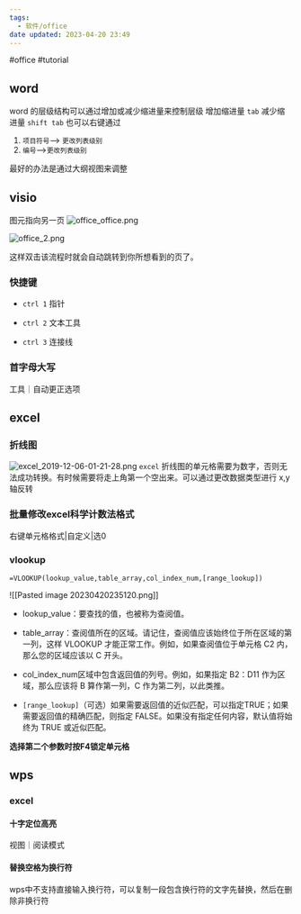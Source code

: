 ```yaml
---
tags:
  - 软件/office
date updated: 2023-04-20 23:49
---
```


#office	#tutorial

## word

word 的层级结构可以通过增加或减少缩进量来控制层级
增加缩进量 `tab`
减少缩进量 `shift tab`
也可以右键通过

1. `项目符号`--> `更改列表级别`
2. `编号`-->`更改列表级别`

最好的办法是通过大纲视图来调整

## visio

图元指向另一页
![office_office.png](office_office.png)

![office_2.png](office_2.png)

这样双击该流程时就会自动跳转到你所想看到的页了。

### 快捷键

- `ctrl 1`  指针

- `ctrl 2` 文本工具

- `ctrl 3` 连接线

### 首字母大写

工具｜自动更正选项

## excel

### 折线图

![excel_2019-12-06-01-21-28.png](excel_2019-12-06-01-21-28.png)
`excel` 折线图的单元格需要为数字，否则无法成功转换。有时候需要将走上角第一个空出来。可以通过更改数据类型进行 x,y 轴反转

### 批量修改excel科学计数法格式

右键单元格格式|自定义|选0

### vlookup

`=VLOOKUP(lookup_value,table_array,col_index_num,[range_lookup])`

![[Pasted image 20230420235120.png]]
- lookup_value：要查找的值，也被称为查阅值。

- table_array：查阅值所在的区域。请记住，查阅值应该始终位于所在区域的第一列，这样 VLOOKUP 才能正常工作。例如，如果查阅值位于单元格 C2 内，那么您的区域应该以 C 开头。

- col_index_num区域中包含返回值的列号。例如，如果指定 B2：D11 作为区域，那么应该将 B 算作第一列，C 作为第二列，以此类推。

- `[range_lookup]`（可选）如果需要返回值的近似匹配，可以指定TRUE；如果需要返回值的精确匹配，则指定 FALSE。如果没有指定任何内容，默认值将始终为 TRUE 或近似匹配。

__选择第二个参数时按F4锁定单元格__

## wps

### excel

#### 十字定位高亮

视图｜阅读模式

#### 替换空格为换行符

wps中不支持直接输入换行符，可以复制一段包含换行符的文字先替换，然后在删除非换行符
